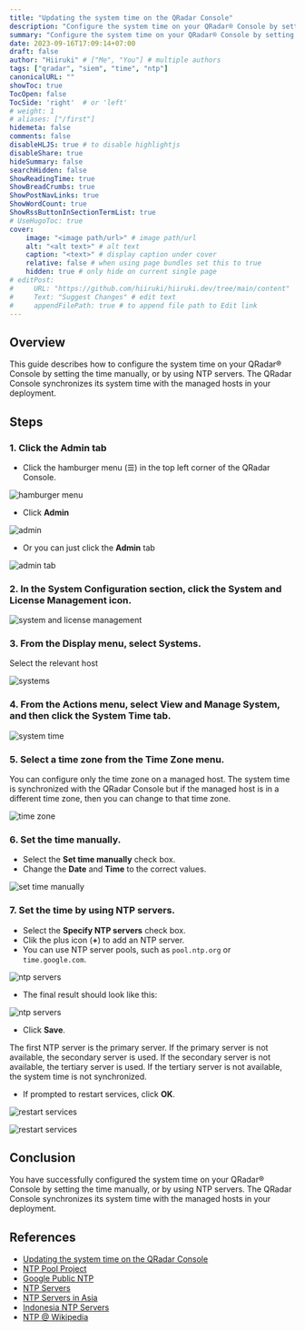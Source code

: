 ```yaml
---
title: "Updating the system time on the QRadar Console"
description: "Configure the system time on your QRadar® Console by setting the time manually, or by using NTP servers. The QRadar Console synchronizes its system time with the managed hosts in your deployment. "
summary: "Configure the system time on your QRadar® Console by setting the time manually, or by using NTP servers. The QRadar Console synchronizes its system time with the managed hosts in your deployment. "
date: 2023-09-16T17:09:14+07:00
draft: false
author: "Hiiruki" # ["Me", "You"] # multiple authors
tags: ["qradar", "siem", "time", "ntp"]
canonicalURL: ""
showToc: true
TocOpen: false
TocSide: 'right'  # or 'left'
# weight: 1
# aliases: ["/first"]
hidemeta: false
comments: false
disableHLJS: true # to disable highlightjs
disableShare: true
hideSummary: false
searchHidden: false
ShowReadingTime: true
ShowBreadCrumbs: true
ShowPostNavLinks: true
ShowWordCount: true
ShowRssButtonInSectionTermList: true
# UseHugoToc: true
cover:
    image: "<image path/url>" # image path/url
    alt: "<alt text>" # alt text
    caption: "<text>" # display caption under cover
    relative: false # when using page bundles set this to true
    hidden: true # only hide on current single page
# editPost:
#     URL: "https://github.com/hiiruki/hiiruki.dev/tree/main/content"
#     Text: "Suggest Changes" # edit text
#     appendFilePath: true # to append file path to Edit link
---
```


## Overview

This guide describes how to configure the system time on your QRadar® Console by setting the time manually, or by using NTP servers. The QRadar Console synchronizes its system time with the managed hosts in your deployment.

## Steps

### 1. Click the Admin tab

- Click the hamburger menu (☰) in the top left corner of the QRadar Console.

![hamburger menu](./images/step1.webp#center "hamburger menu")

- Click **Admin**

![admin](./images/step1-2.webp#center "admin menu")

- Or you can just click the **Admin** tab

![admin tab](./images/step1-3.webp#center "admin tab")

### 2. In the System Configuration section, click the System and License Management icon.

![system and license management](./images/step2.webp#center "system and license management")

### 3. From the Display menu, select Systems.

Select the relevant host

![systems](./images/step3.webp#center "systems")

### 4. From the Actions menu, select View and Manage System, and then click the System Time tab.

![system time](./images/step4.webp#center "system time")

### 5. Select a time zone from the Time Zone menu.

You can configure only the time zone on a managed host. The system time is synchronized with the QRadar Console but if the managed host is in a different time zone, then you can change to that time zone.

![time zone](./images/step5.webp#center "time zone")

### 6. Set the time manually.

- Select the **Set time manually** check box.
- Change the **Date** and **Time** to the correct values.

![set time manually](./images/step6.webp#center "set time manually")

### 7. Set the time by using NTP servers.

- Select the **Specify NTP servers** check box.
- Clik the plus icon (**+**) to add an NTP server.
- You can use NTP server pools, such as `pool.ntp.org` or `time.google.com`.

![ntp servers](./images/step7.webp#center "ntp servers")

- The final result should look like this:

![ntp servers](./images/step7-2.webp#center "ntp servers")

- Click **Save**.

The first NTP server is the primary server. If the primary server is not available, the secondary server is used. If the secondary server is not available, the tertiary server is used. If the tertiary server is not available, the system time is not synchronized.

- If prompted to restart services, click **OK**.

![restart services](./images/step7-3.webp#center "restart services")

![restart services](./images/step7-4.webp#center "restart services")

## Conclusion

You have successfully configured the system time on your QRadar® Console by setting the time manually, or by using NTP servers. The QRadar Console synchronizes its system time with the managed hosts in your deployment.

## References

- [Updating the system time on the QRadar Console](https://www.ibm.com/docs/en/qsip/7.5?topic=configuration-update-system-time)
- [NTP Pool Project](https://www.ntppool.org/en/)
- [Google Public NTP](https://developers.google.com/time)
- [NTP Servers](https://www.ntppool.org/en/use.html)
- [NTP Servers in Asia](https://www.ntppool.org/zone/asia)
- [Indonesia NTP Servers](https://www.ntppool.org/zone/id)
- [NTP @ Wikipedia](https://en.wikipedia.org/wiki/Network_Time_Protocol "NTP @ Wikipedia")

